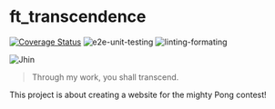 # ft_transcendence

[![Coverage Status](https://coveralls.io/repos/github/MouadxBth/ft_transcendence/badge.svg?branch=main&service=github)](https://coveralls.io/github/MouadxBth/ft_transcendence?branch=main) ![e2e-unit-testing](https://github.com/MouadxBth/ft_transcendence/actions/workflows/unit-integration-and-e2e-testing.yaml/badge.svg) ![linting-formating](https://github.com/MouadxBth/ft_transcendence/actions/workflows/lint-and-format.yaml/badge.svg)

![Jhin](https://media.tenor.com/S29qlVlvPSkAAAAd/jhin-league-of-legends.gif)

> Through my work, you shall transcend.

This project is about creating a website for the mighty Pong contest!
